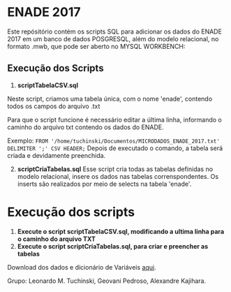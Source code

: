 # **ENADE 2017**

Este repósitório contém os scripts SQL para adicionar os dados do ENADE 2017 em um banco de dados POSGRESQL, além do modelo relacional, no formato .mwb, que pode ser aberto no MYSQL WORKBENCH:

## Execução dos Scripts
1. **scriptTabelaCSV.sql**

Neste script, criamos uma tabela única, com o nome 'enade', contendo todos os campos do arquivo .txt

Para que o script funcione é necessário editar a última linha, informando o caminho do arquivo txt contendo os dados do ENADE. 

Exemplo:
 `FROM '/home/tuchinski/Documentos/MICRODADOS_ENADE_2017.txt' DELIMITER ';' CSV HEADER;`
 Depois de executado o comando, a tabela será criada e devidamente preenchida.
 
 2. **scriptCriaTabelas.sql**
 Esse script cria todas as tabelas definidas no modelo relacional, insere os dados nas tabelas correnspondentes. Os inserts são realizados por meio de selects na tabela 'enade'.

# Execução dos scripts
1. **Execute o script scriptTabelaCSV.sql, modificando a ultima linha para o caminho do arquivo TXT**
2. **Execute o script scriptCriaTabelas.sql, para criar e preencher as tabelas**

Download dos dados e dicionário de Variáveis [aqui].

Grupo: Leonardo M. Tuchinski, Geovani Pedroso, Alexandre Kajihara.

[aqui]:http://download.inep.gov.br/microdados/Enade_Microdados/microdados_Enade_2017_portal_2018.10.09.zip
